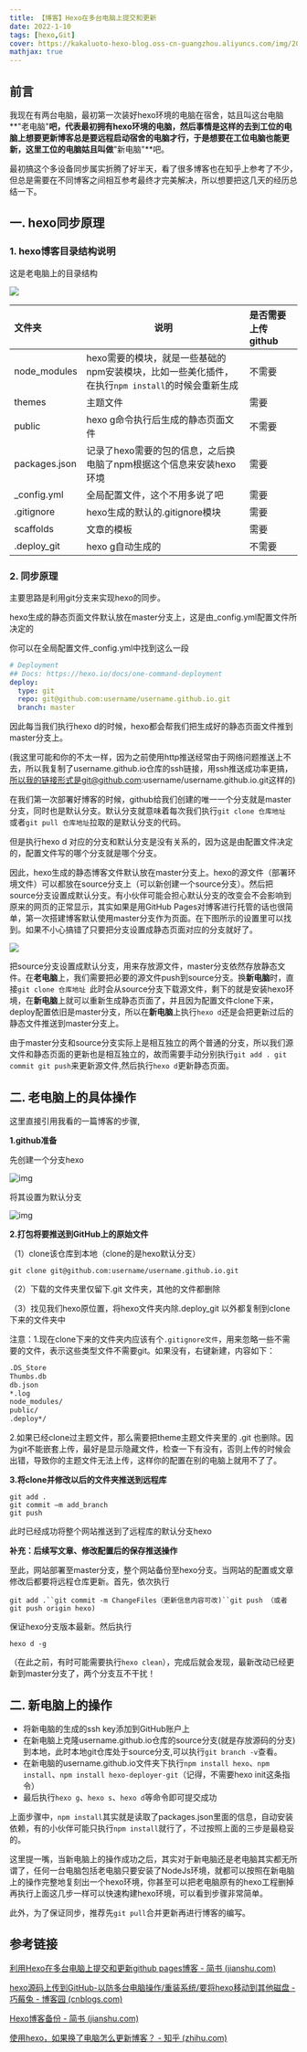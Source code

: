 ```yaml
---
title: 【博客】Hexo在多台电脑上提交和更新
date: 2022-1-10
tags: [hexo,Git]
cover: https://kakaluoto-hexo-blog.oss-cn-guangzhou.aliyuncs.com/img/202212172017957.webp
mathjax: true
---
```


## 前言

我现在有两台电脑，最初第一次装好hexo环境的电脑在宿舍，姑且叫这台电脑**"老电脑"**吧，代表最初拥有hexo环境的电脑，然后事情是这样的去到工位的电脑上想要更新博客总是要远程启动宿舍的电脑才行，于是想要在工位电脑也能更新，这里工位的电脑姑且叫做**"新电脑"**吧。

最初搞这个多设备同步属实折腾了好半天，看了很多博客也在知乎上参考了不少，但总是需要在不同博客之间相互参考最终才完美解决，所以想要把这几天的经历总结一下。

## 一. hexo同步原理
### 1.  hexo博客目录结构说明

这是老电脑上的目录结构

![](https://kakaluoto-hexo-blog.oss-cn-guangzhou.aliyuncs.com/img/202212171703193.png)

| 文件夹        | 说明                                                         | 是否需要上传github |
| :------------ | ------------------------------------------------------------ | :----------------- |
| node_modules  | hexo需要的模块，就是一些基础的npm安装模块，比如一些美化插件，在执行`npm install`的时候会重新生成 | 不需要             |
| themes        | 主题文件                                                     | 需要               |
| public        | hexo g命令执行后生成的静态页面文件                           | 不需要             |
| packages.json | 记录了hexo需要的包的信息，之后换电脑了npm根据这个信息来安装hexo环境 | 需要               |
| _config.yml   | 全局配置文件，这个不用多说了吧                               | 需要               |
| .gitignore    | hexo生成的默认的.gitignore模块                               | 需要               |
| scaffolds     | 文章的模板                                                   | 需要               |
| .deploy_git   | hexo g自动生成的                                             | 不需要             |

### 2. 同步原理

主要思路是利用git分支来实现hexo的同步。

hexo生成的静态页面文件默认放在master分支上，这是由_config.yml配置文件所决定的

你可以在全局配置文件_config.yml中找到这么一段

```yaml
# Deployment
## Docs: https://hexo.io/docs/one-command-deployment
deploy:
  type: git
  repo: git@github.com:username/username.github.io.git
  branch: master
```

因此每当我们执行hexo d的时候，hexo都会帮我们把生成好的静态页面文件推到master分支上。

(我这里可能和你的不太一样，因为之前使用http推送经常由于网络问题推送上不去，所以我复制了username.github.io仓库的ssh链接，用ssh推送成功率更搞，所以我的链接形式是git@github.com:username/username.github.io.git这样的)

在我们第一次部署好博客的时候，github给我们创建的唯一一个分支就是master分支，同时也是默认分支。默认分支就意味着每次我们执行`git clone 仓库地址 `或者`git pull 仓库地址`拉取的是默认分支的代码。

但是执行hexo d 对应的分支和默认分支是没有关系的，因为这是由配置文件决定的，配置文件写的哪个分支就是哪个分支。

因此，hexo生成的静态博客文件默认放在master分支上。hexo的源文件（部署环境文件）可以都放在source分支上（可以新创建一个source分支）。然后把source分支设置成默认分支。有小伙伴可能会担心默认分支的改变会不会影响到原来的网页的正常显示，其实如果是用GitHub Pages对博客进行托管的话也很简单，第一次搭建博客默认使用master分支作为页面。在下图所示的设置里可以找到。如果不小心搞错了只要把分支设置成静态页面对应的分支就好了。

![](https://kakaluoto-hexo-blog.oss-cn-guangzhou.aliyuncs.com/img/202212171704332.png)

把source分支设置成默认分支，用来存放源文件，master分支依然存放静态文件。在**老电脑**上，我们需要把必要的源文件push到source分支。换**新电脑**时，直接`git clone 仓库地址 `此时会从source分支下载源文件，剩下的就是安装hexo环境，在**新电脑**上就可以重新生成静态页面了，并且因为配置文件clone下来，deploy配置依旧是master分支，所以在**新电脑**上执行`hexo d`还是会把更新过后的静态文件推送到master分支上。

由于master分支和source分支实际上是相互独立的两个普通的分支，所以我们源文件和静态页面的更新也是相互独立的，故而需要手动分别执行`git add . git commit git push`来更新源文件,然后执行`hexo d`更新静态页面。

## 二. 老电脑上的具体操作

这里直接引用我看的一篇博客的步骤,

[链接]: https://www.cnblogs.com/wy0526/p/13066869.html

**1.github准备**

先创建一个分支hexo

![img](https://kakaluoto-hexo-blog.oss-cn-guangzhou.aliyuncs.com/img/202212171704027.jpeg)

将其设置为默认分支

![img](https://kakaluoto-hexo-blog.oss-cn-guangzhou.aliyuncs.com/img/202212171704140.jpeg)

**2.打包将要推送到GitHub上的原始文件**

（1）clone该仓库到本地（clone的是hexo默认分支）

```
git clone git@github.com:username/username.github.io.git
```

（2）下载的文件夹里仅留下.git 文件夹，其他的文件都删除

（3）找见我们hexo原位置，将hexo文件夹内除.deploy_git 以外都复制到clone下来的文件夹中

注意：1.现在clone下来的文件夹内应该有个`.gitignore文件`，用来忽略一些不需要的文件，表示这些类型文件不需要git。如果没有，右键新建，内容如下：

```sh
.DS_Store
Thumbs.db
db.json
*.log
node_modules/
public/
.deploy*/
```


2.如果已经clone过主题文件，那么需要把theme主题文件夹里的 .git 也删除。因为git不能嵌套上传，最好是显示隐藏文件，检查一下有没有，否则上传的时候会出错，导致你的主题文件无法上传，这样你的配置在别的电脑上就用不了了。

**3.将clone并修改以后的文件夹推送到远程库**

```
git add .
git commit –m add_branch
git push
```

此时已经成功将整个网站推送到了远程库的默认分支hexo

**补充：后续写文章、修改配置后的保存推送操作**

至此，网站部署至master分支，整个网站备份至hexo分支。当网站的配置或文章修改后都要将远程仓库更新。首先，依次执行

```
git add .``git commit -m ChangeFiles（更新信息内容可改)``git push （或者git push origin hexo)
```

保证hexo分支版本最新。然后执行

```
hexo d -g
```

（在此之前，有时可能需要执行`hexo clean`），完成后就会发现，最新改动已经更新到master分支了，两个分支互不干扰！

## 二. 新电脑上的操作

- 将新电脑的生成的ssh key添加到GitHub账户上
- 在新电脑上克隆username.github.io仓库的source分支(就是存放源码的分支)到本地，此时本地git仓库处于source分支,可以执行`git branch -v`查看。
- 在新电脑的username.github.io文件夹下执行`npm install hexo`、`npm install`、`npm install hexo-deployer-git`（记得，不需要hexo init这条指令）
- 最后执行`hexo g`、`hexo s`、`hexo d`等命令即可提交成功

上面步骤中，`npm install`其实就是读取了packages.json里面的信息，自动安装依赖，有的小伙伴可能只执行`npm install`就行了，不过按照上面的三步是最稳妥的。

这里提一嘴，当新电脑上的操作成功之后，其实对于新电脑还是老电脑其实都无所谓了，任何一台电脑包括老电脑只要安装了NodeJs环境，就都可以按照在新电脑上的操作完整地复刻出一个hexo环境，你甚至可以把老电脑原有的hexo工程删掉再执行上面这几步一样可以快速构建hexo环境，可以看到步骤非常简单。

此外，为了保证同步，推荐先`git pull`合并更新再进行博客的编写。



## 参考链接

[利用Hexo在多台电脑上提交和更新github pages博客 - 简书 (jianshu.com)](https://www.jianshu.com/p/0b1fccce74e0)

[hexo源码上传到GitHub-以防多台电脑操作/重装系统/要将hexo移动到其他磁盘 - 巧莓兔 - 博客园 (cnblogs.com)](https://www.cnblogs.com/wy0526/p/13066869.html)

[Hexo博客备份 - 简书 (jianshu.com)](https://www.jianshu.com/p/57b5a384f234)

[使用hexo，如果换了电脑怎么更新博客？ - 知乎 (zhihu.com)](https://www.zhihu.com/question/21193762)
